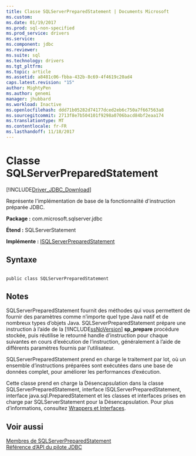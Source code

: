 ```yaml
---
title: Classe SQLServerPreparedStatement | Documents Microsoft
ms.custom: 
ms.date: 01/19/2017
ms.prod: sql-non-specified
ms.prod_service: drivers
ms.service: 
ms.component: jdbc
ms.reviewer: 
ms.suite: sql
ms.technology: drivers
ms.tgt_pltfrm: 
ms.topic: article
ms.assetid: a8481c06-fbba-432b-8c69-4f4619c20ad4
caps.latest.revision: "15"
author: MightyPen
ms.author: genemi
manager: jhubbard
ms.workload: Inactive
ms.openlocfilehash: ddd71b05282d74177dced2eb6c750a7f667563a8
ms.sourcegitcommit: 2713f8e7b504101f9298a0706bacd84bf2eaa174
ms.translationtype: MT
ms.contentlocale: fr-FR
ms.lasthandoff: 11/18/2017
---
```

# <a name="sqlserverpreparedstatement-class"></a>Classe SQLServerPreparedStatement
[!INCLUDE[Driver_JDBC_Download](../../../includes/driver_jdbc_download.md)]

  Représente l'implémentation de base de la fonctionnalité d'instruction préparée JDBC.  
  
 **Package :** com.microsoft.sqlserver.jdbc  
  
 **Étend :** SQLServerStatement  
  
 **Implémente :** [ISQLServerPreparedStatement](../../../connect/jdbc/reference/isqlserverpreparedstatement-interface.md)  
  
## <a name="syntax"></a>Syntaxe  
  
```  
  
public class SQLServerPreparedStatement  
```  
  
## <a name="remarks"></a>Notes  
 SQLServerPreparedStatement fournit des méthodes qui vous permettent de fournir des paramètres comme n’importe quel type Java natif et de nombreux types d’objets Java. SQLServerPreparedStatement prépare une instruction à l’aide de la [!INCLUDE[ssNoVersion](../../../includes/ssnoversion_md.md)] **sp_prepare** procédure stockée, puis réutilise le retourné handle d’instruction pour chaque suivantes en cours d’exécution de l’instruction, généralement à l’aide de différents paramètres fournis par l’utilisateur.  
  
 SQLServerPreparedStatement prend en charge le traitement par lot, où un ensemble d’instructions préparées sont exécutées dans une base de données complet, pour améliorer les performances d’exécution.  
  
 Cette classe prend en charge la Désencapsulation dans la classe SQLServerPreparedStatement, interface ISQLServerPreparedStatement, interface java.sql.PreparedStatement et les classes et interfaces prises en charge par SQLServerStatement pour la Désencapsulation. Pour plus d’informations, consultez [Wrappers et Interfaces](../../../connect/jdbc/wrappers-and-interfaces.md).  
  
## <a name="see-also"></a>Voir aussi  
 [Membres de SQLServerPreparedStatement](../../../connect/jdbc/reference/sqlserverpreparedstatement-members.md)   
 [Référence d’API du pilote JDBC](../../../connect/jdbc/reference/jdbc-driver-api-reference.md)  
  
  
